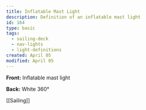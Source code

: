 ```yaml
---
title: Inflatable Mast Light
description: Definition of an inflatable mast light
id: 164
type: basic
tags:
  - sailing-deck
  - nav-lights
  - light-definitions
created: April 05
modified: April 05
---
```

**Front:**
Inflatable mast light

**Back:**
White 360°

[[Sailing]] 